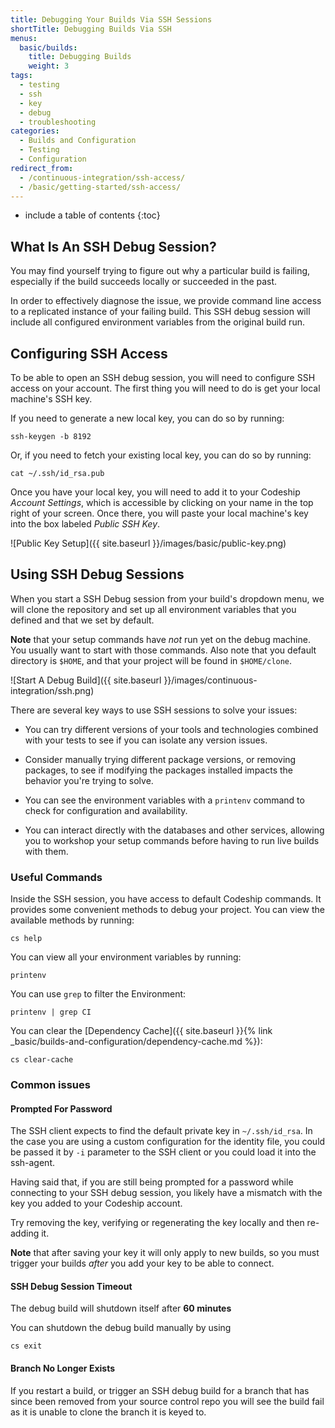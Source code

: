 ```yaml
---
title: Debugging Your Builds Via SSH Sessions
shortTitle: Debugging Builds Via SSH
menus:
  basic/builds:
    title: Debugging Builds
    weight: 3
tags:
  - testing
  - ssh
  - key
  - debug
  - troubleshooting
categories:
  - Builds and Configuration
  - Testing
  - Configuration
redirect_from:
  - /continuous-integration/ssh-access/
  - /basic/getting-started/ssh-access/
---
```


* include a table of contents
{:toc}

## What Is An SSH Debug Session?

You may find yourself trying to figure out why a particular build is failing, especially if the build succeeds locally or succeeded in the past.

In order to effectively diagnose the issue, we provide command line access to a replicated instance of your failing build. This SSH debug session will include all configured environment variables from the original build run.

## Configuring SSH Access

To be able to open an SSH debug session, you will need to configure SSH access on your account. The first thing you will need to do is get your local machine's SSH key.

If you need to generate a new local key, you can do so by running:

```shell
ssh-keygen -b 8192
```

Or, if you need to fetch your existing local key, you can do so by running:

```shell
cat ~/.ssh/id_rsa.pub
```

Once you have your local key, you will need to add it to your Codeship *Account Settings*, which is accessible by clicking on your name in the top right of your screen. Once there, you will paste your local machine's key into the box labeled *Public SSH Key*.

![Public Key Setup]({{ site.baseurl }}/images/basic/public-key.png)

## Using SSH Debug Sessions

When you start a SSH Debug session from your build's dropdown menu, we will clone the repository and set up all environment variables that you defined and that we set by default.

**Note** that your setup commands have _not_ run yet on the debug machine. You usually want to start with those commands. Also note that you default directory is `$HOME`, and that your project will be found in `$HOME/clone`.

![Start A Debug Build]({{ site.baseurl }}/images/continuous-integration/ssh.png)

There are several key ways to use SSH sessions to solve your issues:

- You can try different versions of your tools and technologies combined with your tests to see if you can isolate any version issues.

- Consider manually trying different package versions, or removing packages, to see if modifying the packages installed impacts the behavior you're trying to solve.

- You can see the environment variables with a `printenv` command to check for configuration and availability.

- You can interact directly with the databases and other services, allowing you to workshop your setup commands before having to run live builds with them.

### Useful Commands

Inside the SSH session, you have access to default Codeship commands. It provides some convenient methods to debug your project. You can view the available methods by running:

```shell
cs help
```

You can view all your environment variables by running:

```shell
printenv
```

You can use `grep` to filter the Environment:

```shell
printenv | grep CI
```

You can clear the [Dependency Cache]({{ site.baseurl }}{% link _basic/builds-and-configuration/dependency-cache.md %}):

```shell
cs clear-cache
```

### Common issues

#### Prompted For Password

The SSH client expects to find the default private key in `~/.ssh/id_rsa`. In the case you are using a custom configuration for the identity file, you could be passed it by `-i` parameter to the SSH client or you could load it into the ssh-agent.

Having said that, if you are still being prompted for a password while connecting to your SSH debug session, you likely have a mismatch with the key you added to your Codeship account.

Try removing the key, verifying or regenerating the key locally and then re-adding it.

**Note** that after saving your key it will only apply to new builds, so you must trigger your builds _after_ you add your key to be able to connect.

#### SSH Debug Session Timeout

The debug build will shutdown itself after **60 minutes**

You can shutdown the debug build manually by using

```shell
cs exit
```

#### Branch No Longer Exists

If you restart a build, or trigger an SSH debug build for a branch that has since been removed from your source control repo you will see the build fail as it is unable to clone the branch it is keyed to.
